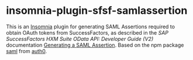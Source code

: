 # insomnia-plugin-sfsf-samlassertion
This is an [Insomnia](https://insomnia.rest/) plugin for generating SAML Assertions required to obtain OAuth tokens from SuccessFactors, as described in the _SAP SuccessFactors HXM Suite OData API: Developer Guide (V2)_ documentation [Generating a SAML Assertion](https://help.sap.com/docs/SAP_SUCCESSFACTORS_PLATFORM/d599f15995d348a1b45ba5603e2aba9b/4e27e8f6ae2748ab9f23228dd6a31b06.html?locale=en-US). Based on the npm package [saml](https://www.npmjs.com/package/saml) from [auth0](https://github.com/auth0).